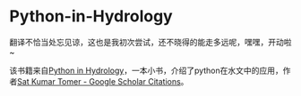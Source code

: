 # Python-in-Hydrology

翻译不恰当处忘见谅，这也是我初次尝试，还不晓得的能走多远呢，嘿嘿，开动啦~

该书籍来自[Python in Hydrology](http://greenteapress.com/pythonhydro/pythonhydro.html)，一本小书，介绍了python在水文中的应用，作者[Sat Kumar Tomer - Google Scholar Citations](https://scholar.google.com/citations?user=L7RClLcAAAAJ&hl=en)。
